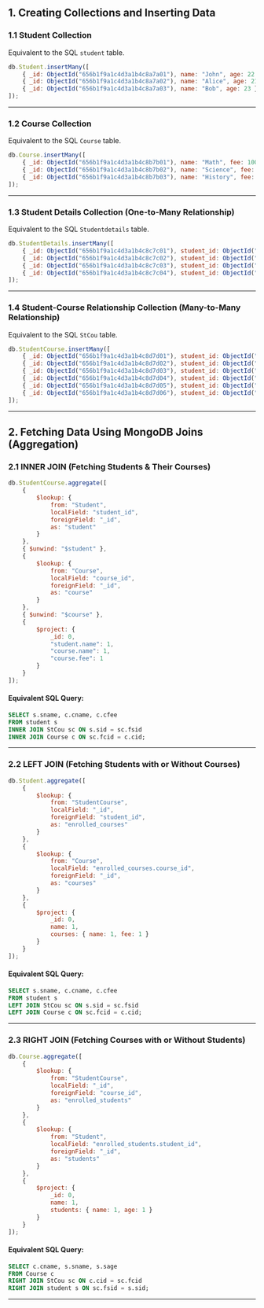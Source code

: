 ## **1. Creating Collections and Inserting Data**

### **1.1 Student Collection**
Equivalent to the SQL `student` table.
```js
db.Student.insertMany([
    { _id: ObjectId("656b1f9a1c4d3a1b4c8a7a01"), name: "John", age: 22 },
    { _id: ObjectId("656b1f9a1c4d3a1b4c8a7a02"), name: "Alice", age: 21 },
    { _id: ObjectId("656b1f9a1c4d3a1b4c8a7a03"), name: "Bob", age: 23 }
]);
```

---

### **1.2 Course Collection**
Equivalent to the SQL `Course` table.
```js
db.Course.insertMany([
    { _id: ObjectId("656b1f9a1c4d3a1b4c8b7b01"), name: "Math", fee: 1000.00 },
    { _id: ObjectId("656b1f9a1c4d3a1b4c8b7b02"), name: "Science", fee: 1200.00 },
    { _id: ObjectId("656b1f9a1c4d3a1b4c8b7b03"), name: "History", fee: 800.00 }
]);
```

---

### **1.3 Student Details Collection** (One-to-Many Relationship)
Equivalent to the SQL `Studentdetails` table.
```js
db.StudentDetails.insertMany([
    { _id: ObjectId("656b1f9a1c4d3a1b4c8c7c01"), student_id: ObjectId("656b1f9a1c4d3a1b4c8a7a01"), mobile_number: "9876543210" },
    { _id: ObjectId("656b1f9a1c4d3a1b4c8c7c02"), student_id: ObjectId("656b1f9a1c4d3a1b4c8a7a01"), mobile_number: "9876543211" },
    { _id: ObjectId("656b1f9a1c4d3a1b4c8c7c03"), student_id: ObjectId("656b1f9a1c4d3a1b4c8a7a02"), mobile_number: "9876543212" },
    { _id: ObjectId("656b1f9a1c4d3a1b4c8c7c04"), student_id: ObjectId("656b1f9a1c4d3a1b4c8a7a03"), mobile_number: "9876543213" }
]);
```

---

### **1.4 Student-Course Relationship Collection** (Many-to-Many Relationship)
Equivalent to the SQL `StCou` table.
```js
db.StudentCourse.insertMany([
    { _id: ObjectId("656b1f9a1c4d3a1b4c8d7d01"), student_id: ObjectId("656b1f9a1c4d3a1b4c8a7a01"), course_id: ObjectId("656b1f9a1c4d3a1b4c8b7b01") },
    { _id: ObjectId("656b1f9a1c4d3a1b4c8d7d02"), student_id: ObjectId("656b1f9a1c4d3a1b4c8a7a01"), course_id: ObjectId("656b1f9a1c4d3a1b4c8b7b02") },
    { _id: ObjectId("656b1f9a1c4d3a1b4c8d7d03"), student_id: ObjectId("656b1f9a1c4d3a1b4c8a7a02"), course_id: ObjectId("656b1f9a1c4d3a1b4c8b7b01") },
    { _id: ObjectId("656b1f9a1c4d3a1b4c8d7d04"), student_id: ObjectId("656b1f9a1c4d3a1b4c8a7a02"), course_id: ObjectId("656b1f9a1c4d3a1b4c8b7b03") },
    { _id: ObjectId("656b1f9a1c4d3a1b4c8d7d05"), student_id: ObjectId("656b1f9a1c4d3a1b4c8a7a03"), course_id: ObjectId("656b1f9a1c4d3a1b4c8b7b02") },
    { _id: ObjectId("656b1f9a1c4d3a1b4c8d7d06"), student_id: ObjectId("656b1f9a1c4d3a1b4c8a7a03"), course_id: ObjectId("656b1f9a1c4d3a1b4c8b7b03") }
]);
```

---

## **2. Fetching Data Using MongoDB Joins (Aggregation)**

### **2.1 INNER JOIN (Fetching Students & Their Courses)**
```js
db.StudentCourse.aggregate([
    {
        $lookup: {
            from: "Student",
            localField: "student_id",
            foreignField: "_id",
            as: "student"
        }
    },
    { $unwind: "$student" },
    {
        $lookup: {
            from: "Course",
            localField: "course_id",
            foreignField: "_id",
            as: "course"
        }
    },
    { $unwind: "$course" },
    {
        $project: {
            _id: 0,
            "student.name": 1,
            "course.name": 1,
            "course.fee": 1
        }
    }
]);
```
#### **Equivalent SQL Query:**
```sql
SELECT s.sname, c.cname, c.cfee
FROM student s
INNER JOIN StCou sc ON s.sid = sc.fsid
INNER JOIN Course c ON sc.fcid = c.cid;
```

---

### **2.2 LEFT JOIN (Fetching Students with or Without Courses)**
```js
db.Student.aggregate([
    {
        $lookup: {
            from: "StudentCourse",
            localField: "_id",
            foreignField: "student_id",
            as: "enrolled_courses"
        }
    },
    {
        $lookup: {
            from: "Course",
            localField: "enrolled_courses.course_id",
            foreignField: "_id",
            as: "courses"
        }
    },
    {
        $project: {
            _id: 0,
            name: 1,
            courses: { name: 1, fee: 1 }
        }
    }
]);
```
#### **Equivalent SQL Query:**
```sql
SELECT s.sname, c.cname, c.cfee
FROM student s
LEFT JOIN StCou sc ON s.sid = sc.fsid
LEFT JOIN Course c ON sc.fcid = c.cid;
```

---

### **2.3 RIGHT JOIN (Fetching Courses with or Without Students)**
```js
db.Course.aggregate([
    {
        $lookup: {
            from: "StudentCourse",
            localField: "_id",
            foreignField: "course_id",
            as: "enrolled_students"
        }
    },
    {
        $lookup: {
            from: "Student",
            localField: "enrolled_students.student_id",
            foreignField: "_id",
            as: "students"
        }
    },
    {
        $project: {
            _id: 0,
            name: 1,
            students: { name: 1, age: 1 }
        }
    }
]);
```
#### **Equivalent SQL Query:**
```sql
SELECT c.cname, s.sname, s.sage
FROM Course c
RIGHT JOIN StCou sc ON c.cid = sc.fcid
RIGHT JOIN student s ON sc.fsid = s.sid;
```

---

